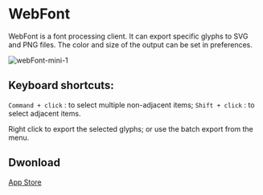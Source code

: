 # WebFont
WebFont is a font processing client. It can export specific glyphs to SVG and PNG files. The color and size of the output can be set in preferences.

![webFont-mini-1](https://user-images.githubusercontent.com/1193966/99191185-006b0480-27a6-11eb-83db-03ad8da655c2.png)

## Keyboard shortcuts:

`Command + click` : to select multiple non-adjacent items;
`Shift + click` : to select adjacent items.

Right click to export the selected glyphs; or use the batch export from the menu.

## Dwonload

<a href="https://itunes.apple.com/us/app/webfont/id1181350496?l=zh&ls=1&mt=12">App Store</a>
